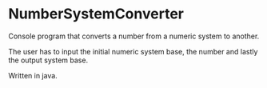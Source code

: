 # NumberSystemConverter
Console program that converts a number from a numeric system to another.

The user has to input the initial numeric system base, the number and lastly the output system base.

Written in java.
